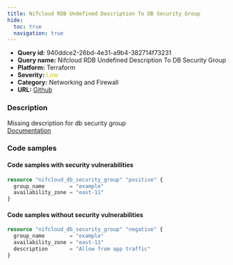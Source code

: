 ```yaml
---
title: Nifcloud RDB Undefined Description To DB Security Group
hide:
  toc: true
  navigation: true
---
```


<style>
  .highlight .hll {
    background-color: #ff171742;
  }
  .md-content {
    max-width: 1100px;
    margin: 0 auto;
  }
</style>

-   **Query id:** 940ddce2-26bd-4e31-a9b4-382714f73231
-   **Query name:** Nifcloud RDB Undefined Description To DB Security Group
-   **Platform:** Terraform
-   **Severity:** <span style="color:#CC0">Low</span>
-   **Category:** Networking and Firewall
-   **URL:** [Github](https://github.com/Checkmarx/kics/tree/master/assets/queries/terraform/nifcloud/db_security_group_description_undefined)

### Description
Missing description for db security group<br>
[Documentation](https://registry.terraform.io/providers/nifcloud/nifcloud/latest/docs/resources/db_security_group#description)

### Code samples
#### Code samples with security vulnerabilities
```tf title="Positive test num. 1 - tf file" hl_lines="1"
resource "nifcloud_db_security_group" "positive" {
  group_name        = "example"
  availability_zone = "east-11"
}

```


#### Code samples without security vulnerabilities
```tf title="Negative test num. 1 - tf file"
resource "nifcloud_db_security_group" "negative" {
  group_name        = "example"
  availability_zone = "east-11"
  description       = "Allow from app traffic"
}

```
